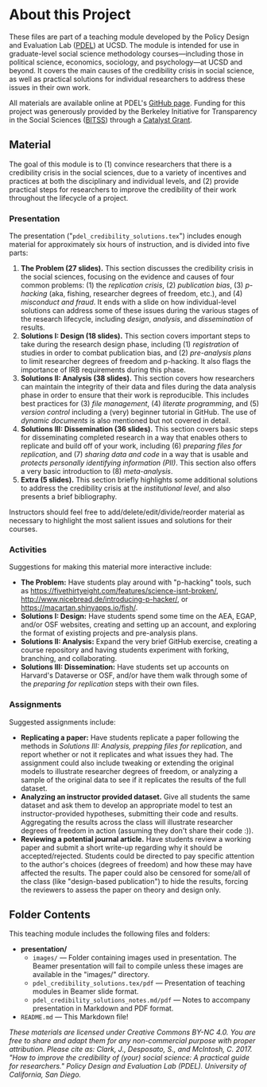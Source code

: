 # About this Project
These files are part of a teaching module developed by the Policy Design and Evaluation Lab ([PDEL](https://pdel.ucsd.edu/)) at UCSD. The module is intended for use in graduate-level social science methodology courses—including those in political science, economics, sociology, and psychology—at UCSD and beyond. It covers the main causes of the credibility crisis in social science, as well as practical solutions for individual researchers to address these issues in their own work.

All materials are available online at PDEL's [GitHub page](https://github.com/PolicyDesignEvaluationLab/teaching-credibility/). Funding for this project was generously provided by the Berkeley Initiative for Transparency in the Social Sciences ([BITSS](http://www.bitss.org/)) through a [Catalyst Grant](http://www.bitss.org/catalysts).

## Material
The goal of this module is to (1) convince researchers that there is a credibility crisis in the social sciences, due to a variety of incentives and practices at both the disciplinary and individual levels, and (2) provide practical steps for researchers to improve the credibility of their work throughout the lifecycle of a project.

### Presentation
The presentation ("`pdel_credibility_solutions.tex`") includes enough material for approximately six hours of instruction, and is divided into five parts:

1. **The Problem (27 slides).** This section discusses the credibility crisis in the social sciences, focusing on the evidence and causes of four common problems: (1) the *replication crisis*, (2) *publication bias*, (3) *p-hacking* (aka, fishing, researcher degrees of freedom, etc.), and (4) *misconduct and fraud*. It ends with a slide on how individual-level solutions can address some of these issues during the various stages of the research lifecycle, including *design*, *analysis*, and *dissemination* of results.
2. **Solutions I: Design (18 slides).** This section covers important steps to take during the research design phase, including (1) *registration* of studies in order to combat publication bias, and (2) *pre-analysis plans* to limit researcher degrees of freedom and p-hacking. It also flags the importance of IRB requirements during this phase.
3. **Solutions II: Analysis (38 slides).** This section covers how researchers can maintain the integrity of their data and files during the data analysis phase in order to ensure that their work is reproducible. This includes best practices for (3) *file management*, (4) *literate programming*, and (5) *version control* including a (very) beginner tutorial in GitHub. The use of *dynamic documents* is also mentioned but not covered in detail.
4. **Solutions III: Dissemination (36 slides).** This section covers basic steps for disseminating completed research in a way that enables others to replicate and build off of your work, including (6) *preparing files for replication*, and (7) *sharing data and code* in a way that is usable and *protects personally identifying information (PII)*. This section also offers a very basic introduction to (8) *meta-analysis*.
5. **Extra (5 slides).** This section briefly highlights some additional solutions to address the credibility crisis at the *institutional level*, and also presents a brief bibliography.  

Instructors should feel free to add/delete/edit/divide/reorder material as necessary to highlight the most salient issues and solutions for their courses.

### Activities
Suggestions for making this material more interactive include:

- **The Problem:** Have students play around with "p-hacking" tools, such as https://fivethirtyeight.com/features/science-isnt-broken/, http://www.nicebread.de/introducing-p-hacker/, or https://macartan.shinyapps.io/fish/.
- **Solutions I: Design:** Have students spend some time on the AEA, EGAP, and/or OSF websites, creating and setting up an account, and exploring the format of existing projects and pre-analysis plans.
- **Solutions II: Analysis:** Expand the very brief GitHub exercise, creating a course repository and having students experiment with forking, branching, and collaborating.
- **Solutions III: Dissemination:**  Have students set up accounts on Harvard's Dataverse or OSF, and/or have them walk through some of the *preparing for replication* steps with their own files.

### Assignments
Suggested assignments include:
- **Replicating a paper:** Have students replicate a paper following the methods in *Solutions III: Analysis, prepping files for replication*, and report whether or not it replicates and what issues they had. The assignment could also include tweaking or extending the original models to illustrate researcher degrees of freedom, or analyzing a sample of the original data to see if it replicates the results of the full dataset.
- **Analyzing an instructor provided dataset.** Give all students the same dataset and ask them to develop an appropriate model to test an instructor-provided hypotheses, submitting their code and results. Aggregating the results across the class will illustrate researcher degrees of freedom in action (assuming they don't share their code :)).
- **Reviewing a potential journal article.** Have students review a working paper and submit a short write-up regarding why it should be accepted/rejected. Students could be directed to pay specific attention to the author's choices (degrees of freedom) and how these may have affected the results. The paper could also be censored for some/all of the class (like "design-based publication") to hide the results, forcing the reviewers to assess the paper on theory and design only.

## Folder Contents
This teaching module includes the following files and folders:

- **presentation/**
  - `images/` — Folder containing images used in presentation. The Beamer presentation will fail to compile unless these images are available in the "images/" directory.
  - `pdel_credibility_solutions.tex/pdf` — Presentation of teaching modules in Beamer slide format.
  - `pdel_credibility_solutions_notes.md/pdf` — Notes to accompany presentation in Markdown and PDF format.
- `README.md` — This Markdown file!

*These materials are licensed under Creative Commons BY-NC 4.0. You are free to share and adapt them for any non-commercial purpose with proper attribution. Please cite as: Clark, J., Desposato, S., and McIntosh, C. 2017. "How to improve the credibility of (your) social science: A practical guide for researchers." Policy Design and Evaluation Lab (PDEL). University of California, San Diego.*
